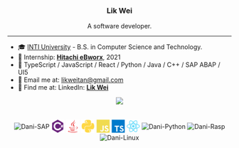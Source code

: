 <div align="center">
  <h3>Lik Wei</h3>
  <p>A software developer.</p>
  <hr>
</div>

- 🎓  [INTI University](https://newinti.edu.my/) - B.S. in Computer Science and Technology.
- 🧸 Internship: **[Hitachi eBworx](https://www.hitachi-ebworx.com/)**, 2021
- 🦾 TypeScript / JavaScript / React / Python / Java / C++ / SAP ABAP / UI5
- 📨 Email me at: [likweitan@gmail.com](mailto:likweitan@gmail.com)
- 🐾 Find me at: LinkedIn: **[Lik Wei](https://www.linkedin.com/in/likweitan/)**

<p align = "center">
  <img src = "https://streak-stats.demolab.com?user=likweitan&theme=date-night&hide_border=true&border_radius=50&card_width=800&background=FFFFFF00">
  <!-- <img src = "https://github-readme-stats.vercel.app/api?username=likweitan&count_private=true&show_icons=true&line_height=30&theme=dracula&include_all_commits=true&hide=contribs,prs&border_radius=20">
  <img src = "https://github-readme-stats.vercel.app/api/top-langs/?username=likweitan&layout=compact&line_height=20&theme=dracula&border_radius=20"> -->
</p>

<div align="center">
<!-- <img src="https://i.pinimg.com/originals/1c/4f/ac/1c4facad627b098885aec6266b8c6c0e.gif">
<div>
  <a href="https://github.com/danihre">
  <img height="160em" src="https://github-readme-stats.vercel.app/api?username=danihre&include_all_commits&count_private=true&show_icons=true&theme=dracula"/>
  <img height="160em" src="https://github-readme-stats.vercel.app/api/top-langs/?username=danihre&layout=compact&langs_count=10&theme=dracula&hide=java&exclude_repo=js-nds,jsdoom"/>
  </div>

<a href="https://www.linkedin.com/in/likweitan/">
    <img src="https://img.shields.io/badge/linkedin-%230077B5.svg?&style=for-the-badge&logo=linkedin&logoColor=white" />
  </a>&nbsp;&nbsp;
  <a href="https://instagram.com/likweitan">
    <img src="https://img.shields.io/badge/instagram-%23E4405F.svg?&style=for-the-badge&logo=instagram&logoColor=white" />        
  </a>&nbsp;&nbsp;

<div>
 <a href="https://discordapp.com/users/424187328051937292" target="_blank"><img src="https://img.shields.io/badge/Discord-7289DA?style=for-the-badge&logo=discord&logoColor=white" target="_blank"></a> 
  <a href = "mailto:henriqueevaldo@outlook.com"><img src="https://img.shields.io/badge/Microsoft_Outlook-0078D4?style=for-the-badge&logo=microsoft-outlook&logoColor=white" target="_blank"></a>
  <a href="https://www.linkedin.com/in/danielhre/" target="_blank"><img src="https://img.shields.io/badge/-LinkedIn-%230077B5?style=for-the-badge&logo=linkedin&logoColor=white" target="_blank"></a>
 </div> -->
<div style="display: inline_block"><br>
  <img align="center" alt="Dani-SAP" height="30" src="https://upload.wikimedia.org/wikipedia/commons/5/59/SAP_2011_logo.svg">
  <img align="center" alt="Dani-CSS" height="30" src="https://raw.githubusercontent.com/devicons/devicon/master/icons/csharp/csharp-plain.svg">
  <img align="center" alt="Dani-CSS" height="30" src="https://raw.githubusercontent.com/devicons/devicon/master/icons/java/java-plain.svg">
  <img align="center" alt="Dani-JS" height="30" src="https://raw.githubusercontent.com/devicons/devicon/master/icons/python/python-plain.svg">
  <img align="center" alt="Dani-JS" height="30" src="https://raw.githubusercontent.com/devicons/devicon/master/icons/javascript/javascript-plain.svg">
  <img align="center" alt="Dani-JS" height="30" src="https://raw.githubusercontent.com/devicons/devicon/master/icons/typescript/typescript-plain.svg">
  <img align="center" alt="Dani-JS" height="30" src="https://raw.githubusercontent.com/devicons/devicon/master/icons/react/react-original.svg" />
  <img align="center" alt="Dani-Python" height="30" src="https://cdn.jsdelivr.net/gh/devicons/devicon/icons/python/python-plain.svg">
<!--   <img align="center" alt="Dani-Linux" height="30" src="https://cdn.jsdelivr.net/gh/devicons/devicon/icons/rust/rust-plain.svg"> -->
  <img align="center" alt="Dani-Rasp" height="30" src="https://cdn.jsdelivr.net/gh/devicons/devicon/icons/raspberrypi/raspberrypi-plain.svg">
  <img align="center" alt="Dani-Linux" height="30" src="https://cdn.jsdelivr.net/gh/devicons/devicon/icons/linux/linux-plain.svg">
<!--   <img align="center" alt="Dani-Shell" height="35" width="45" src="./assets/bash-original.svg">
  </div>
 </div> -->
  
<!--![Profile views](https://komarev.com/ghpvc/?username=likweitan&label=Profile%20views&color=60598F&style=flat) -->
